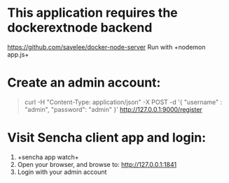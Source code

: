 # This application requires the dockerextnode backend

https://github.com/savelee/docker-node-server
Run with +nodemon app.js+

# Create an admin account:

 > curl -H "Content-Type: application/json" -X POST  -d '{ "username" : "admin", "password": "admin" }' http://127.0.0.1:9000/register

# Visit Sencha client app and login:

1. +sencha app watch+
2. Open your browser, and browse to: http://127.0.0.1:1841
3. Login with your admin account
